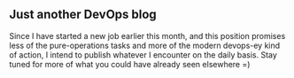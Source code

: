## Just another DevOps blog

Since I have started a new job earlier this month, and this position promises less of the pure-operations tasks and more of the modern devops-ey kind of action, I intend to publish whatever I encounter on the daily basis. Stay tuned for more of what you could have already seen elsewhere =)

